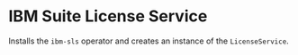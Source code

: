 IBM Suite License Service
===============================================================================
Installs the `ibm-sls` operator and creates an instance of the `LicenseService`.
